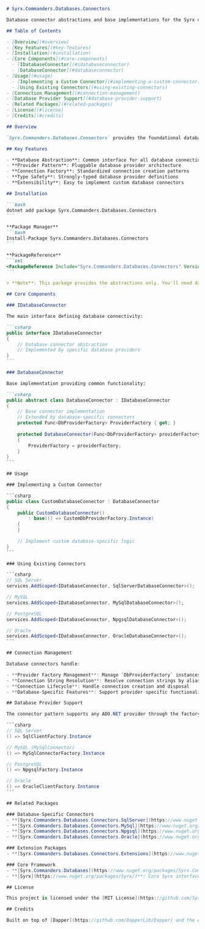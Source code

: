 ````markdown
# Syrx.Commanders.Databases.Connectors

Database connector abstractions and base implementations for the Syrx data access framework.

## Table of Contents

- [Overview](#overview)
- [Key Features](#key-features)
- [Installation](#installation)
- [Core Components](#core-components)
  - [IDatabaseConnector](#idatabaseconnector)
  - [DatabaseConnector](#databaseconnector)
- [Usage](#usage)
  - [Implementing a Custom Connector](#implementing-a-custom-connector)
  - [Using Existing Connectors](#using-existing-connectors)
- [Connection Management](#connection-management)
- [Database Provider Support](#database-provider-support)
- [Related Packages](#related-packages)
- [License](#license)
- [Credits](#credits)

## Overview

`Syrx.Commanders.Databases.Connectors` provides the foundational database connectivity abstractions for the Syrx framework. This package defines the interfaces and base classes that enable database-agnostic connection management across different database providers.

## Key Features

- **Database Abstraction**: Common interface for all database connections
- **Provider Pattern**: Pluggable database provider architecture
- **Connection Factory**: Standardized connection creation patterns
- **Type Safety**: Strongly-typed database provider definitions
- **Extensibility**: Easy to implement custom database connectors

## Installation

```bash
dotnet add package Syrx.Commanders.Databases.Connectors
```

**Package Manager**
```bash
Install-Package Syrx.Commanders.Databases.Connectors
```

**PackageReference**
```xml
<PackageReference Include="Syrx.Commanders.Databases.Connectors" Version="2.4.5" />
```

> **Note**: This package provides the abstractions only. You'll need database-specific connector packages for actual implementations.

## Core Components

### IDatabaseConnector

The main interface defining database connectivity:

```csharp
public interface IDatabaseConnector
{
    // Database connector abstraction
    // Implemented by specific database providers
}
```

### DatabaseConnector

Base implementation providing common functionality:

```csharp
public abstract class DatabaseConnector : IDatabaseConnector
{
    // Base connector implementation
    // Extended by database-specific connectors
    protected Func<DbProviderFactory> ProviderFactory { get; }
    
    protected DatabaseConnector(Func<DbProviderFactory> providerFactory)
    {
        ProviderFactory = providerFactory;
    }
}
```

## Usage

### Implementing a Custom Connector

```csharp
public class CustomDatabaseConnector : DatabaseConnector
{
    public CustomDatabaseConnector() 
        : base(() => CustomDbProviderFactory.Instance)
    {
    }
    
    // Implement custom database-specific logic
}
```

### Using Existing Connectors

```csharp
// SQL Server
services.AddScoped<IDatabaseConnector, SqlServerDatabaseConnector>();

// MySQL
services.AddScoped<IDatabaseConnector, MySqlDatabaseConnector>();

// PostgreSQL
services.AddScoped<IDatabaseConnector, NpgsqlDatabaseConnector>();

// Oracle
services.AddScoped<IDatabaseConnector, OracleDatabaseConnector>();
```

## Connection Management

Database connectors handle:

- **Provider Factory Management**: Manage `DbProviderFactory` instances
- **Connection String Resolution**: Resolve connection strings by alias
- **Connection Lifecycle**: Handle connection creation and disposal
- **Database-Specific Features**: Support provider-specific functionality

## Database Provider Support

The connector pattern supports any ADO.NET provider through the factory pattern:

```csharp
// SQL Server
() => SqlClientFactory.Instance

// MySQL (MySqlConnector)
() => MySqlConnectorFactory.Instance

// PostgreSQL
() => NpgsqlFactory.Instance

// Oracle
() => OracleClientFactory.Instance
```

## Related Packages

### Database-Specific Connectors
- **[Syrx.Commanders.Databases.Connectors.SqlServer](https://www.nuget.org/packages/Syrx.Commanders.Databases.Connectors.SqlServer/)**: SQL Server connector implementation
- **[Syrx.Commanders.Databases.Connectors.MySql](https://www.nuget.org/packages/Syrx.Commanders.Databases.Connectors.MySql/)**: MySQL connector implementation
- **[Syrx.Commanders.Databases.Connectors.Npgsql](https://www.nuget.org/packages/Syrx.Commanders.Databases.Connectors.Npgsql/)**: PostgreSQL connector implementation
- **[Syrx.Commanders.Databases.Connectors.Oracle](https://www.nuget.org/packages/Syrx.Commanders.Databases.Connectors.Oracle/)**: Oracle connector implementation

### Extension Packages
- **[Syrx.Commanders.Databases.Connectors.Extensions](https://www.nuget.org/packages/Syrx.Commanders.Databases.Connectors.Extensions/)**: Dependency injection extensions for connectors

### Core Framework
- **[Syrx.Commanders.Databases](https://www.nuget.org/packages/Syrx.Commanders.Databases/)**: Database command abstractions
- **[Syrx](https://www.nuget.org/packages/Syrx/)**: Core Syrx interfaces

## License

This project is licensed under the [MIT License](https://github.com/Syrx/Syrx/blob/main/LICENSE).

## Credits

Built on top of [Dapper](https://github.com/DapperLib/Dapper) and the ADO.NET provider model.
````